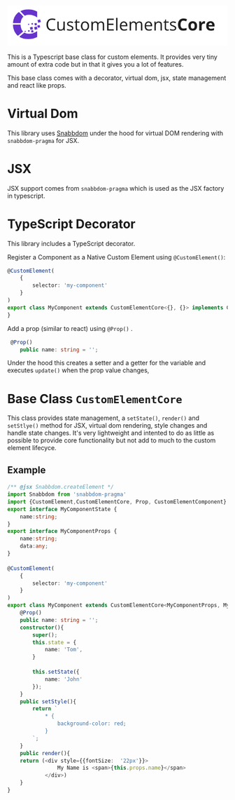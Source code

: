 <img alt="CustomElementsCore" src="design/logo.png">  

This is a Typescript base class for custom elements. It provides very tiny amount of extra code but in that it gives you a lot of features. 

This base class comes with a decorator, virtual dom, jsx, state management and react like props.

# Virtual Dom
This library uses [Snabbdom](https://github.com/snabbdom/snabbdom) under the hood for virtual DOM rendering with `snabbdom-pragma` for JSX.

# JSX
JSX support comes from `snabbdom-pragma` which is used as the JSX factory in typescript.  

# TypeScript Decorator  

This library includes a TypeScript decorator.

Register a Component as a Native Custom Element using `@CustomElement()`: 

```ts
@CustomElement(
    {
        selector: 'my-component'
    }
)
export class MyComponent extends CustomElementCore<{}, {}> implements CustomElementComponent {
}
```

Add a prop (similar to react) using  `@Prop()` .

```ts
 @Prop()
    public name: string = '';
```
Under the hood this creates a setter and a getter for the variable and executes `update()` when the prop value changes,

# Base Class `CustomElementCore`

This class provides state management, a `setState()`, `render()` and `setStlye()` method for JSX, virtual dom rendering, style changes and handle state changes. It's very lightweight and intented to do as little as possible to provide core functionality but not add to much to the custom element lifecyce.

## Example 

```ts
/** @jsx Snabbdom.createElement */
import Snabbdom from 'snabbdom-pragma'
import {CustomElement,CustomElementCore, Prop, CustomElementComponent} from '../../src/index';
export interface MyComponentState {
    name:string;
}
export interface MyComponentProps {
    name:string;
    data:any;
}

@CustomElement(
    {
        selector: 'my-component'
    }
)
export class MyComponent extends CustomElementCore<MyComponentProps, MyComponentState> implements CustomElementComponent {
    @Prop()
    public name: string = '';
    constructor(){
        super();
        this.state = {
            name: 'Tom',
        }
       
        this.setState({
            name: 'John'
        });
    }
    public setStyle(){
        return `
            * {
                background-color: red;
            }
        `;
    }
    public render(){
    return (<div style={{fontSize:  '22px'}}>
                My Name is <span>{this.props.name}</span>
            </div>)
    }
}

```

